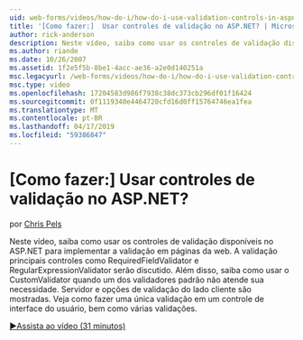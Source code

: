 ```yaml
---
uid: web-forms/videos/how-do-i/how-do-i-use-validation-controls-in-aspnet
title: '[Como fazer:]  Usar controles de validação no ASP.NET? | Microsoft Docs'
author: rick-anderson
description: Neste vídeo, saiba como usar os controles de validação disponíveis no ASP.NET para implementar a validação em páginas da web. Todos os principais controles de validação como...
ms.author: riande
ms.date: 10/26/2007
ms.assetid: 1f2e5f5b-8be1-4acc-ae36-a2e0d140251a
msc.legacyurl: /web-forms/videos/how-do-i/how-do-i-use-validation-controls-in-aspnet
msc.type: video
ms.openlocfilehash: 17204583d986f7938c38dc373cb296df01f16424
ms.sourcegitcommit: 0f1119340e4464720cfd16d0ff15764746ea1fea
ms.translationtype: MT
ms.contentlocale: pt-BR
ms.lasthandoff: 04/17/2019
ms.locfileid: "59386847"
---
```

# <a name="how-do-i--use-validation-controls-in-aspnet"></a>[Como fazer:]  Usar controles de validação no ASP.NET?

por [Chris Pels](https://twitter.com/chrispels)

Neste vídeo, saiba como usar os controles de validação disponíveis no ASP.NET para implementar a validação em páginas da web. A validação principais controles como RequiredFieldValidator e RegularExpressionValidator serão discutido. Além disso, saiba como usar o CustomValidator quando um dos validadores padrão não atende sua necessidade. Servidor e opções de validação do lado cliente são mostradas. Veja como fazer uma única validação em um controle de interface do usuário, bem como várias validações.

[&#9654;Assista ao vídeo (31 minutos)](https://channel9.msdn.com/Blogs/ASP-NET-Site-Videos/how-do-i-use-validation-controls-in-aspnet)
